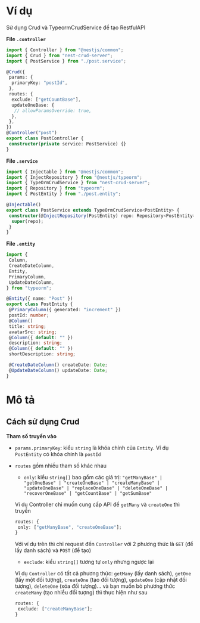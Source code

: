 # Ví dụ

Sử dụng Crud và TypeormCrudService để tạo RestfulAPI

**File `.controller`**

```ts
import { Controller } from "@nestjs/common";
import { Crud } from "nest-crud-server";
import { PostService } from "./post.service";

@Crud({
 params: {
  primaryKey: "postId",
 },
 routes: {
  exclude: ["getCountBase"],
  updateOneBase: {
   // allowParamsOverride: true,
  },
 },
})
@Controller("post")
export class PostController {
 constructor(private service: PostService) {}
}
```

**File `.service`**

```ts
import { Injectable } from "@nestjs/common";
import { InjectRepository } from "@nestjs/typeorm";
import { TypeOrmCrudService } from "nest-crud-server";
import { Repository } from "typeorm";
import { PostEntity } from "./post.entity";

@Injectable()
export class PostService extends TypeOrmCrudService<PostEntity> {
 constructor(@InjectRepository(PostEntity) repo: Repository<PostEntity>) {
  super(repo);
 }
}
```

**File `.entity`**

```ts
import {
 Column,
 CreateDateColumn,
 Entity,
 PrimaryColumn,
 UpdateDateColumn,
} from "typeorm";

@Entity({ name: "Post" })
export class PostEntity {
 @PrimaryColumn({ generated: "increment" })
 postId: number;
 @Column()
 title: string;
 avatarSrc: string;
 @Column({ default: "" })
 description: string;
 @Column({ default: "" })
 shortDescription: string;

 @CreateDateColumn() createDate: Date;
 @UpdateDateColumn() updateDate: Date;
}
```

# Mô tả

## Cách sử dụng Crud

**Tham số truyền vào**

- `params.primaryKey`: kiểu `string` là khóa chính của `Entity`. Ví dụ `PostEntity` có khóa chính là `postId`
- `routes` gồm nhiều tham số khác nhau

  - `only`: kiểu `string[]` bao gồm các giá trị: `"getManyBase" | "getOneBase" | "createOneBase" | "createManyBase" | "updateOneBase" | "replaceOneBase" | "deleteOneBase" | "recoverOneBase" | "getCountBase" | "getSumBase"`

  Ví dụ Controller chỉ muốn cung cấp API để `getMany` và `createOne` thì truyền

  ```ts
  routes: {
   only: ["getManyBase", "createOneBase"];
  }
  ```

  Với ví dụ trên thì chỉ request đến `Controller` với 2 phương thức là `GET` (để lấy danh sách) và `POST` (để tạo)

  - `exclude`: kiểu `string[]` tương tự `only` nhưng ngược lại

  Ví dụ `Controller` có tất cả phương thức: `getMany` (lấy danh sách), `getOne` (lấy một đối tượng), `createOne` (tạo đối tượng), `updateOne` (cập nhật đối tượng), `deleteOne` (xóa đối tượng)... và bạn muốn bỏ phương thức `createMany` (tạo nhiều đối tượng) thì thực hiện như sau

  ```ts
  routes: {
   exclude: ["createManyBase"];
  }
  ```
